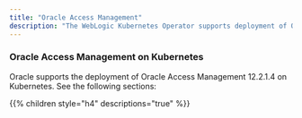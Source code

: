 ```yaml
---
title: "Oracle Access Management"
description: "The WebLogic Kubernetes Operator supports deployment of Oracle Access Management (OAM)."
---
```


### Oracle Access Management on Kubernetes

Oracle supports the deployment of Oracle Access Management 12.2.1.4 on Kubernetes. See the following sections:

{{% children style="h4" descriptions="true" %}}
